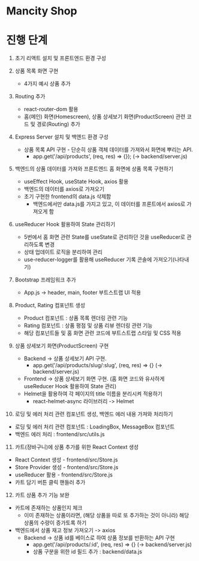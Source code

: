 # Mancity Shop

# 진행 단계

1. 초기 리액트 설치 및 프론트엔드 환경 구성
2. 상품 목록 화면 구현
   - 4가지 예시 상품 추가
3. Routing 추가
   - react-router-dom 활용
   - 홈(메인) 화면(Homescreen), 상품 상세보기 화면(ProductScreen) 관련 코드 및 경로(Routing) 추가
4. Express Server 설치 및 백엔드 환경 구성

   - 상품 목록 API 구현 - 단순히 상품 객체 데이터를 가져와서 화면에 뿌리는 API.
     - app.get('/api/products', (req, res) => {}); (-> backend/server.js)

5. 백엔드의 상품 데이터를 가져와 프론트엔드 홈 화면에 상품 목록 구현하기
   - useEffect Hook, useState Hook, axios 활용
   - 백엔드의 데이터를 axios로 가져오기
   - 초기 구현한 frontend의 data.js 삭제함
     - 백엔드에서만 data.js를 가지고 있고, 이 데이터를 프론트에서 axios로 가져오게 함
6. useReducer Hook 활용하여 State 관리하기
   - 5번에서 홈 화면 관련 State를 useState로 관리하던 것을 useReducer로 관리하도록 변경
   - 상태 업데이트 로직을 분리하여 관리
   - use-reducer-logger를 활용해 useReducer 기록 콘솔에 가져오기(나타내기)
7. Bootstrap 프레임워크 추가
   - App.js -> header, main, footer 부트스트랩 UI 적용
8. Product, Rating 컴포넌트 생성
   - Product 컴포넌트 : 상품 목록 렌더링 관련 기능
   - Rating 컴포넌트 : 상품 평점 및 상품 리뷰 렌더링 관련 기능
   - 해당 컴포넌트들 및 홈 화면 관련 코드에 부트스트랩 스타일 및 CSS 적용
9. 상품 상세보기 화면(ProductScreen) 구현
   - Backend -> 상품 상세보기 API 구현.
     - app.get('/api/products/slug/:slug', (req, res) => {} (-> backend/server.js)
   - Frontend -> 상품 상세보기 화면 구현. (홈 화면 코드와 유사하게 useReducer Hook 활용하여 State 관리)
   - Helmet을 활용하여 각 페이지의 title 이름을 분리시켜 적용하기
     - react-helmet-async 라이브러리 -> Helmet
10. 로딩 및 에러 처리 관련 컴포넌트 생성, 백엔드 에러 내용 가져와 처리하기

- 로딩 및 에러 처리 관련 컴포넌트 : LoadingBox, MessageBox 컴포넌트
- 백엔드 에러 처리 : frontend/src/utils.js

11. 카트(장바구니)에 상품 추가를 위한 React Context 생성

- React Context 생성 - frontend/src/Store.js
- Store Provider 생성 - frontend/src/Store.js
- useReducer 활용 - frontend/src/Store.js
- 카트 담기 버튼 클릭 핸들러 추가

12. 카트 상품 추가 기능 보완

- 카트에 존재하는 상품인지 체크
  - 이미 존재하는 상품이라면, (해당 상품을 따로 또 추가하는 것이 아니라) 해당 상품의 수량이 증가토록 하기
- 백엔드에서 상품 재고 정보 가져오기 -> axios
  - Backend -> 상품 id를 베이스로 하여 상품 정보를 반환하는 API 구현
    - app.get('/api/products/:id', (req, res) => {} (-> backend/server.js)
    - 상품 구분을 위한 id 필드 추가 : backend/data.js
